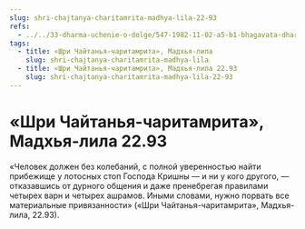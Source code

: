 ```yaml
---
slug: shri-chajtanya-charitamrita-madhya-lila-22-93
refs:
  - ../../33-dharma-uchenie-o-dolge/547-1982-11-02-a5-b1-bhagavata-dharma-osnovana-na-vlechenii-k-absolyutnomu-tsentru-krasote-i-lyubvi.md
tags:
  - title: «Шри Чайтанья-чаритамрита», Мадхья-лила
    slug: shri-chajtanya-charitamrita-madhya-lila
  - title: «Шри Чайтанья-чаритамрита», Мадхья-лила 22.93
    slug: shri-chajtanya-charitamrita-madhya-lila-22-93
---
```


# «Шри Чайтанья-чаритамрита», Мадхья-лила 22.93

«Человек должен без колебаний, с полной уверенностью найти прибежище у лотосных стоп Господа Кришны — и ни у кого другого, — отказавшись от дурного общения и даже пренебрегая правилами четырех варн и четырех ашрамов. Иными словами, нужно порвать все материальные привязанности» («Шри Чайтанья-чаритамрита», Мадхья-лила, 22.93).
